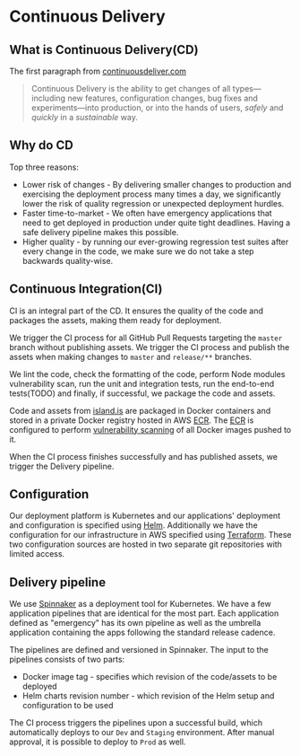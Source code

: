 # Continuous Delivery

## What is Continuous Delivery(CD)

The first paragraph from [continuousdeliver.com](https://continuousdelivery.com/#main)

> Continuous Delivery is the ability to get changes of all types—including new features, configuration changes, bug fixes and experiments—into production, or into the hands of users, _safely_ and _quickly_ in a _sustainable_ way.

## Why do CD

Top three reasons:

 * Lower risk of changes - By delivering smaller changes to production and exercising the deployment process many times a day, we significantly lower the risk of quality regression or unexpected deployment hurdles.
 * Faster time-to-market - We often have emergency applications that need to get deployed in production under quite tight deadlines. Having a safe delivery pipeline makes this possible.
 * Higher quality - by running our ever-growing regression test suites after every change in the code, we make sure we do not take a step backwards quality-wise.


## Continuous Integration(CI)

CI is an integral part of the CD. It ensures the quality of the code and packages the assets, making them ready for deployment.

We trigger the CI process for all GitHub Pull Requests targeting the `master` branch without publishing assets. We trigger the CI process and publish the assets when making changes to `master` and `release/**` branches.

We lint the code, check the formatting of the code, perform Node modules vulnerability scan, run the unit and integration tests, run the end-to-end tests(TODO) and finally, if successful, we package the code and assets.

Code and assets from [island.is] are packaged in Docker containers and stored in a private Docker registry hosted in AWS [ECR]. The [ECR] is configured to perform [vulnerability scanning](https://docs.aws.amazon.com/AmazonECR/latest/userguide/image-scanning.html) of all Docker images pushed to it.

When the CI process finishes successfully and has published assets, we trigger the Delivery pipeline.

## Configuration

Our deployment platform is Kubernetes and our applications' deployment and configuration is specified using [Helm]. Additionally we have the configuration for our infrastructure in AWS specified using [Terraform]. These two configuration sources are hosted in two separate git repositories with limited access.

## Delivery pipeline

We use [Spinnaker] as a deployment tool for Kubernetes. We have a few application pipelines that are identical for the most part. Each application defined as "emergency" has its own pipeline as well as the umbrella application containing the apps following the standard release cadence. 

The pipelines are defined and versioned in Spinnaker. The input to the pipelines consists of two parts:
 * Docker image tag - specifies which revision of the code/assets to be deployed
 * Helm charts revision number - which revision of the Helm setup and configuration to be used
  
The CI process triggers the pipelines upon a successful build, which automatically deploys to our `Dev` and `Staging` environment.
After manual approval, it is possible to deploy to `Prod` as well.

[island.is]: https://github.com/island-is/island.is
[ECR]: https://aws.amazon.com/ecr/
[Helm]: https://helm.sh
[Terraform]: https://www.terraform.io
[Spinnaker]: https://spinnaker.io


